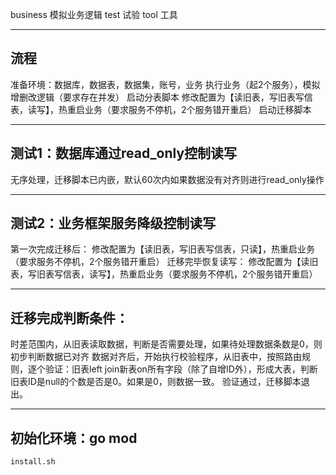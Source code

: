 business    模拟业务逻辑
test        试验
tool        工具

----
流程
----
准备环境：数据库，数据表，数据集，账号，业务
执行业务（起2个服务），模拟增删改逻辑（要求存在并发）
启动分表脚本
修改配置为【读旧表，写旧表写信表，读写】，热重启业务（要求服务不停机，2个服务错开重启）
启动迁移脚本

---
测试1：数据库通过read_only控制读写
---
无序处理，迁移脚本已内嵌，默认60次内如果数据没有对齐则进行read_only操作


---
测试2：业务框架服务降级控制读写
---
第一次完成迁移后： 修改配置为【读旧表，写旧表写信表，只读】，热重启业务（要求服务不停机，2个服务错开重启）
迁移完毕恢复读写： 修改配置为【读旧表，写旧表写信表，读写】，热重启业务（要求服务不停机，2个服务错开重启）


----
迁移完成判断条件：
----
时差范围内，从旧表读取数据，判断是否需要处理，如果待处理数据条数是0，则初步判断数据已对齐
数据对齐后，开始执行校验程序，从旧表中，按照路由规则，逐个验证：旧表left join新表on所有字段（除了自增ID外），形成大表，判断旧表ID是null的个数是否是0。如果是0，则数据一致。
验证通过，迁移脚本退出。


----
初始化环境：go mod
----
```shell
install.sh
```
